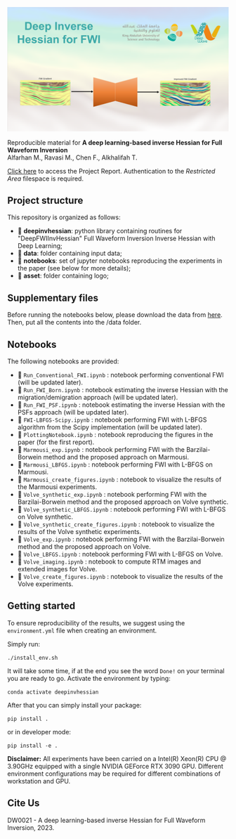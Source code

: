 ![LOGO](asset/logo.png)

Reproducible material for **A deep learning-based inverse Hessian for Full Waveform Inversion** <br> 
Alfarhan M., Ravasi M., Chen F., Alkhalifah  T.

[Click here](https://kaust.sharepoint.com/:f:/r/sites/M365_Deepwave_Documents/Shared%20Documents/Restricted%20Area/REPORTS/DW0021?csf=1&web=1&e=YwN5P2) to access the Project Report. Authentication to the _Restricted Area_ filespace is required.

## Project structure
This repository is organized as follows:

* :open_file_folder: **deepinvhessian**: python library containing routines for "DeepFWIInvHessian" Full Waveform Inversion Inverse Hessian with Deep Learning;
* :open_file_folder: **data**: folder containing input data;
* :open_file_folder: **notebooks**: set of jupyter notebooks reproducing the experiments in the paper (see below for more details);
* :open_file_folder: **asset**: folder containing logo;

## Supplementary files
Before running the notebooks below, please download the data from [here](https://kaust.sharepoint.com/:f:/r/sites/M365_Deepwave_Documents/Shared%20Documents/Restricted%20Area/DW0021/data?csf=1&web=1&e=Ldkb58). Then, put all the contents into the /data folder.

## Notebooks
The following notebooks are provided:

- :orange_book: ``Run_Conventional_FWI.ipynb`` : notebook performing conventional FWI (will be updated later).
- :orange_book: ``Run_FWI_Born.ipynb`` : notebook estimating the inverse Hessian with the migration/demigration approach (will be updated later).
- :orange_book: ``Run_FWI_PSF.ipynb`` : notebook estimating the inverse Hessian with the PSFs approach (will be updated later).
- :orange_book: ``FWI-LBFGS-Scipy.ipynb`` : notebook performing FWI with L-BFGS algorithm from the Scipy implementation (will be updated later).
- :orange_book: ``PlottingNotebook.ipynb`` : notebook reproducing the figures in the paper (for the first report).
- :orange_book: ``Marmousi_exp.ipynb`` : notebook performing FWI with the Barzilai-Borwein method and the proposed approach on Marmousi.
- :orange_book: ``Marmousi_LBFGS.ipynb`` : notebook performing FWI with L-BFGS on Marmousi.
- :orange_book: ``Marmousi_create_figures.ipynb`` : notebook to visualize the results of the Marmousi experiments.
- :orange_book: ``Volve_synthetic_exp.ipynb`` : notebook performing FWI with the Barzilai-Borwein method and the proposed approach on Volve synthetic.
- :orange_book: ``Volve_synthetic_LBFGS.ipynb`` : notebook performing FWI with L-BFGS on Volve synthetic.
- :orange_book: ``Volve_synthetic_create_figures.ipynb`` : notebook to visualize the results of the Volve synthetic experiments.
- :orange_book: ``Volve_exp.ipynb`` : notebook performing FWI with the Barzilai-Borwein method and the proposed approach on Volve.
- :orange_book: ``Volve_LBFGS.ipynb`` : notebook performing FWI with L-BFGS on Volve.
- :orange_book: ``Volve_imaging.ipynb`` : notebook to compute RTM images and extended images for Volve.
- :orange_book: ``Volve_create_figures.ipynb`` : notebook to visualize the results of the Volve experiments.

## Getting started
To ensure reproducibility of the results, we suggest using the `environment.yml` file when creating an environment.

Simply run:
```
./install_env.sh
```
It will take some time, if at the end you see the word `Done!` on your terminal you are ready to go. Activate the environment by typing:
```
conda activate deepinvhessian
```

After that you can simply install your package:
```
pip install .
```
or in developer mode:
```
pip install -e .
```



**Disclaimer:** All experiments have been carried on a Intel(R) Xeon(R) CPU @ 3.90GHz equipped with a single NVIDIA GEForce RTX 3090 GPU. Different environment 
configurations may be required for different combinations of workstation and GPU.

## Cite Us
DW0021 - A deep learning-based inverse Hessian for Full Waveform Inversion, 2023.

